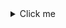<details>
  <summary>Click me</summary>
  
# Henry Dahl

### Education

Renaissance High School (2015-2018)
GPA 3.5, graduated with and Associates of Arts

Brigham Young University - Idaho
2021 - Current
Bacholors in Public Policy and Administration
Minor in Data Science
Certificate in Leadership and Business

***

### Work Experience

> 1. Hugo's Deli - Sandwich Builder 2017-2018
> 2. The Church of Jesus Chrsot of Latter-Day Saints - Missionary for the Canada Halifax and Montreal Mission 2018-2020
> 3. Deseret Industries - Sales Floor Representative January-April 2021
> 4. Moxie Pest Control - Salesmen May-August 2021
> 5. For the Strength of Youth - Youth councilor June - August 2022
> 6. Pizza Hut - Delivery Man and Constumer Service Representative September 2022-Current


### Skills

> 1. Python, SQL, and Rstudio programing languge experience
> 2. Leadership delegation and people management
> 3. Writing
> 4. Socializing and getting to know people
> 5. Loyal, enthusiastic, committed, and hard working

### Hobbies

> 1. Photography (film and digital)
> 2. Rock Climbing
> 3. Being in nature (camping, fishing, hiking, etc.)
> 4. Socializing and getting to know people
> 5. Longboarding/skim boarding
> 6. Podcasting (called 'Second Impressions')
> 7. Reading/audiobooks

### Contact

Email: henryjdahl@gamil.com
Phone: (208)809-9166
linked-in: Henry Dahl 
